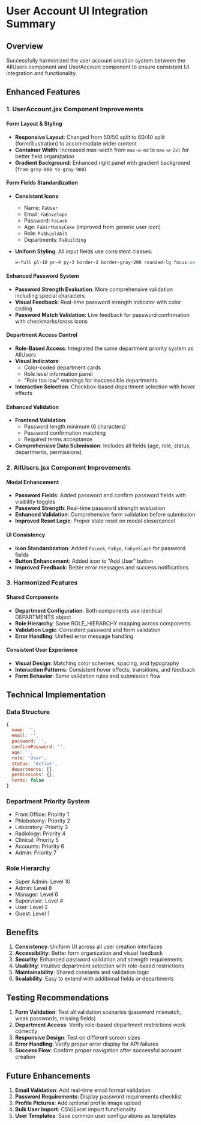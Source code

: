 # User Account UI Integration Summary

## Overview
Successfully harmonized the user account creation system between the AllUsers component and UserAccount component to ensure consistent UI integration and functionality.

## Enhanced Features

### 1. UserAccount.jsx Component Improvements

#### Form Layout & Styling
- **Responsive Layout**: Changed from 50/50 split to 60/40 split (form/illustration) to accommodate wider content
- **Container Width**: Increased max-width from `max-w-md` to `max-w-2xl` for better field organization
- **Gradient Background**: Enhanced right panel with gradient background (`from-gray-800 to-gray-900`)

#### Form Fields Standardization
- **Consistent Icons**: 
  - Name: `FaUser`
  - Email: `FaEnvelope` 
  - Password: `FaLock`
  - Age: `FaBirthdayCake` (improved from generic user icon)
  - Role: `FaShieldAlt`
  - Departments: `FaBuilding`

- **Uniform Styling**: All input fields use consistent classes:
  ```css
  w-full pl-10 pr-4 py-3 border-2 border-gray-200 rounded-lg focus:outline-none focus:border-blue-500 transition-colors
  ```

#### Enhanced Password System
- **Password Strength Evaluation**: More comprehensive validation including special characters
- **Visual Feedback**: Real-time password strength indicator with color coding
- **Password Match Validation**: Live feedback for password confirmation with checkmarks/cross icons

#### Department Access Control
- **Role-Based Access**: Integrated the same department priority system as AllUsers
- **Visual Indicators**: 
  - Color-coded department cards
  - Role level information panel
  - "Role too low" warnings for inaccessible departments
- **Interactive Selection**: Checkbox-based department selection with hover effects

#### Enhanced Validation
- **Frontend Validation**: 
  - Password length minimum (6 characters)
  - Password confirmation matching
  - Required terms acceptance
- **Comprehensive Data Submission**: Includes all fields (age, role, status, departments, permissions)

### 2. AllUsers.jsx Component Improvements

#### Modal Enhancement
- **Password Fields**: Added password and confirm password fields with visibility toggles
- **Password Strength**: Real-time password strength evaluation
- **Enhanced Validation**: Comprehensive form validation before submission
- **Improved Reset Logic**: Proper state reset on modal close/cancel

#### UI Consistency
- **Icon Standardization**: Added `FaLock`, `FaEye`, `FaEyeSlash` for password fields
- **Button Enhancement**: Added icon to "Add User" button
- **Improved Feedback**: Better error messages and success notifications

### 3. Harmonized Features

#### Shared Components
- **Department Configuration**: Both components use identical DEPARTMENTS object
- **Role Hierarchy**: Same ROLE_HIERARCHY mapping across components
- **Validation Logic**: Consistent password and form validation
- **Error Handling**: Unified error message handling

#### Consistent User Experience
- **Visual Design**: Matching color schemes, spacing, and typography
- **Interaction Patterns**: Consistent hover effects, transitions, and feedback
- **Form Behavior**: Same validation rules and submission flow

## Technical Implementation

### Data Structure
```javascript
{
  name: '',
  email: '',
  password: '',
  confirmPassword: '',
  age: '',
  role: 'User',
  status: 'Active',
  departments: [],
  permissions: {},
  terms: false
}
```

### Department Priority System
- Front Office: Priority 1
- Phlebotomy: Priority 2  
- Laboratory: Priority 3
- Radiology: Priority 4
- Clinical: Priority 5
- Accounts: Priority 6
- Admin: Priority 7

### Role Hierarchy
- Super Admin: Level 10
- Admin: Level 8
- Manager: Level 6
- Supervisor: Level 4
- User: Level 2
- Guest: Level 1

## Benefits

1. **Consistency**: Uniform UI across all user creation interfaces
2. **Accessibility**: Better form organization and visual feedback
3. **Security**: Enhanced password validation and strength requirements
4. **Usability**: Intuitive department selection with role-based restrictions
5. **Maintainability**: Shared constants and validation logic
6. **Scalability**: Easy to extend with additional fields or departments

## Testing Recommendations

1. **Form Validation**: Test all validation scenarios (password mismatch, weak passwords, missing fields)
2. **Department Access**: Verify role-based department restrictions work correctly
3. **Responsive Design**: Test on different screen sizes
4. **Error Handling**: Verify proper error display for API failures
5. **Success Flow**: Confirm proper navigation after successful account creation

## Future Enhancements

1. **Email Validation**: Add real-time email format validation
2. **Password Requirements**: Display password requirements checklist
3. **Profile Pictures**: Add optional profile image upload
4. **Bulk User Import**: CSV/Excel import functionality
5. **User Templates**: Save common user configurations as templates
